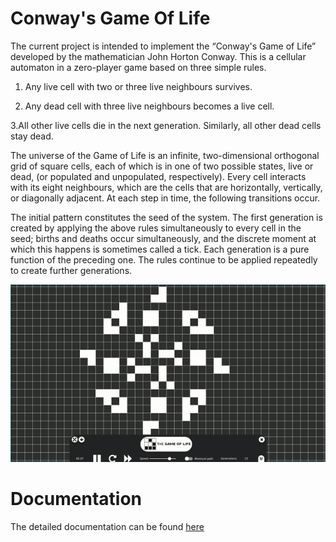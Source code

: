 # Conway's Game Of Life

The current project is intended to implement the “Conway's Game of Life” developed by the mathematician John Horton Conway. This is a cellular automaton in a zero-player game based on three simple rules.

1. Any live cell with two or three live neighbours survives.

2. Any dead cell with three live neighbours becomes a live cell.

3.All other live cells die in the next generation. Similarly, all other dead cells stay dead.

The universe of the Game of Life is an infinite, two-dimensional orthogonal grid of square cells, each of which is in one of two possible states, live or dead, (or populated and unpopulated, respectively). Every cell interacts with its eight neighbours, which are the cells that are horizontally, vertically, or diagonally adjacent. At each step in time, the following transitions occur.

The initial pattern constitutes the seed of the system. The first generation is created by applying the above rules simultaneously to every cell in the seed; births and deaths occur simultaneously, and the discrete moment at which this happens is sometimes called a tick. Each generation is a pure function of the preceding one. The rules continue to be applied repeatedly to create further generations.

![Demop](demo.gif)

# Documentation

The detailed documentation can be found [here](https://docs.google.com/document/d/18sNvl-EX905nPFo6rOp-BpPIS403qZXTN5X4uRgFKOY/edit?usp=sharing)

